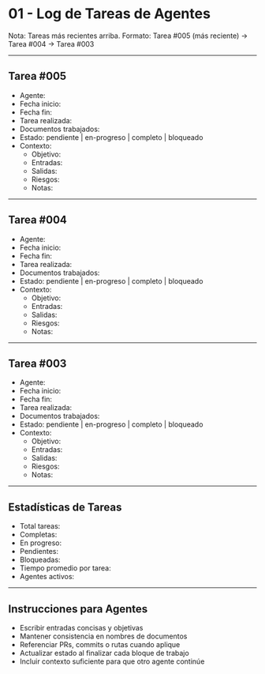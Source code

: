 # 01 - Log de Tareas de Agentes

Nota: Tareas más recientes arriba. Formato: Tarea #005 (más reciente) → Tarea #004 → Tarea #003

---

## Tarea #005
- Agente: 
- Fecha inicio: 
- Fecha fin: 
- Tarea realizada: 
- Documentos trabajados: 
- Estado: pendiente | en-progreso | completo | bloqueado
- Contexto:
  - Objetivo:
  - Entradas:
  - Salidas:
  - Riesgos:
  - Notas:

---

## Tarea #004
- Agente: 
- Fecha inicio: 
- Fecha fin: 
- Tarea realizada: 
- Documentos trabajados: 
- Estado: pendiente | en-progreso | completo | bloqueado
- Contexto:
  - Objetivo:
  - Entradas:
  - Salidas:
  - Riesgos:
  - Notas:

---

## Tarea #003
- Agente: 
- Fecha inicio: 
- Fecha fin: 
- Tarea realizada: 
- Documentos trabajados: 
- Estado: pendiente | en-progreso | completo | bloqueado
- Contexto:
  - Objetivo:
  - Entradas:
  - Salidas:
  - Riesgos:
  - Notas:

---

## Estadísticas de Tareas
- Total tareas: 
- Completas: 
- En progreso: 
- Pendientes: 
- Bloqueadas: 
- Tiempo promedio por tarea: 
- Agentes activos: 

---

## Instrucciones para Agentes
- Escribir entradas concisas y objetivas
- Mantener consistencia en nombres de documentos
- Referenciar PRs, commits o rutas cuando aplique
- Actualizar estado al finalizar cada bloque de trabajo
- Incluir contexto suficiente para que otro agente continúe